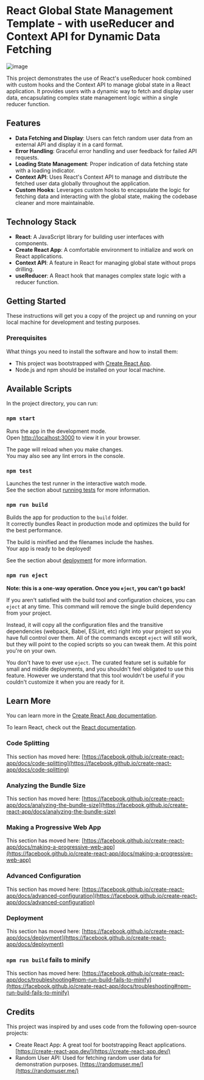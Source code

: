 # React Global State Management Template - with useReducer and Context API for Dynamic Data Fetching

![image](https://github.com/user-attachments/assets/1349c86a-f718-4fa8-9f76-dc26abe7d8d4)

This project demonstrates the use of React's useReducer hook combined with custom hooks and the Context API to manage global state in a React application. It provides users with a dynamic way to fetch and display user data, encapsulating complex state management logic within a single reducer function.

## Features

- **Data Fetching and Display**: Users can fetch random user data from an external API and display it in a card format.
- **Error Handling**: Graceful error handling and user feedback for failed API requests.
- **Loading State Management**: Proper indication of data fetching state with a loading indicator.
- **Context API**: Uses React's Context API to manage and distribute the fetched user data globally throughout the application.
- **Custom Hooks**: Leverages custom hooks to encapsulate the logic for fetching data and interacting with the global state, making the codebase cleaner and more maintainable.

## Technology Stack

- **React**: A JavaScript library for building user interfaces with components.
- **Create React App**: A comfortable environment to initialize and work on React applications.
- **Context API**: A feature in React for managing global state without props drilling.
- **useReducer**: A React hook that manages complex state logic with a reducer function.

## Getting Started

These instructions will get you a copy of the project up and running on your local machine for development and testing purposes.

### Prerequisites

What things you need to install the software and how to install them:

- This project was bootstrapped with [Create React App](https://github.com/facebook/create-react-app).
- Node.js and npm should be installed on your local machine.

## Available Scripts

In the project directory, you can run:

### `npm start`

Runs the app in the development mode.\
Open [http://localhost:3000](http://localhost:3000) to view it in your browser.

The page will reload when you make changes.\
You may also see any lint errors in the console.

### `npm test`

Launches the test runner in the interactive watch mode.\
See the section about [running tests](https://facebook.github.io/create-react-app/docs/running-tests) for more information.

### `npm run build`

Builds the app for production to the `build` folder.\
It correctly bundles React in production mode and optimizes the build for the best performance.

The build is minified and the filenames include the hashes.\
Your app is ready to be deployed!

See the section about [deployment](https://facebook.github.io/create-react-app/docs/deployment) for more information.

### `npm run eject`

**Note: this is a one-way operation. Once you `eject`, you can't go back!**

If you aren't satisfied with the build tool and configuration choices, you can `eject` at any time. This command will remove the single build dependency from your project.

Instead, it will copy all the configuration files and the transitive dependencies (webpack, Babel, ESLint, etc) right into your project so you have full control over them. All of the commands except `eject` will still work, but they will point to the copied scripts so you can tweak them. At this point you're on your own.

You don't have to ever use `eject`. The curated feature set is suitable for small and middle deployments, and you shouldn't feel obligated to use this feature. However we understand that this tool wouldn't be useful if you couldn't customize it when you are ready for it.

## Learn More

You can learn more in the [Create React App documentation](https://facebook.github.io/create-react-app/docs/getting-started).

To learn React, check out the [React documentation](https://reactjs.org/).

### Code Splitting

This section has moved here: [https://facebook.github.io/create-react-app/docs/code-splitting](https://facebook.github.io/create-react-app/docs/code-splitting)

### Analyzing the Bundle Size

This section has moved here: [https://facebook.github.io/create-react-app/docs/analyzing-the-bundle-size](https://facebook.github.io/create-react-app/docs/analyzing-the-bundle-size)

### Making a Progressive Web App

This section has moved here: [https://facebook.github.io/create-react-app/docs/making-a-progressive-web-app](https://facebook.github.io/create-react-app/docs/making-a-progressive-web-app)

### Advanced Configuration

This section has moved here: [https://facebook.github.io/create-react-app/docs/advanced-configuration](https://facebook.github.io/create-react-app/docs/advanced-configuration)

### Deployment

This section has moved here: [https://facebook.github.io/create-react-app/docs/deployment](https://facebook.github.io/create-react-app/docs/deployment)

### `npm run build` fails to minify

This section has moved here: [https://facebook.github.io/create-react-app/docs/troubleshooting#npm-run-build-fails-to-minify](https://facebook.github.io/create-react-app/docs/troubleshooting#npm-run-build-fails-to-minify)

## Credits
This project was inspired by and uses code from the following open-source projects:

- Create React App: A great tool for bootstrapping React applications. [https://create-react-app.dev/](https://create-react-app.dev/)
- Random User API: Used for fetching random user data for demonstration purposes. [https://randomuser.me/](https://randomuser.me/)
